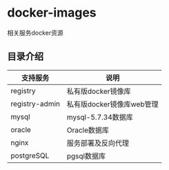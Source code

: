 # docker-images
相关服务docker资源


## 目录介绍

| 支持服务  | 说明  |
| ------------ | ------------ |
|registry|私有版docker镜像库|
|registry-admin|私有版docker镜像库web管理|
|mysql|mysql-5.7.34数据库|
|oracle|Oracle数据库|
|nginx|服务部署及反向代理|
|postgreSQL|pgsql数据库|